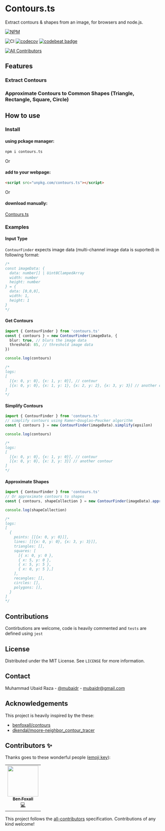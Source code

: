 # Contours.ts

Extract contours & shapes from an image, for browsers and node.js.

[![NPM](https://nodei.co/npm/contours.ts.png?compact=true)](https://nodei.co/npm/contours.ts/)

![CI](https://github.com/mubaidr/contours.ts/workflows/CI/badge.svg)
[![codecov](https://codecov.io/gh/mubaidr/contours.ts/branch/master/graph/badge.svg?token=3SJIBJ1679)](https://codecov.io/gh/mubaidr/contours.ts)
[![codebeat badge](https://codebeat.co/badges/0c5399f3-60d7-466f-b87d-94dcc0b47d9f)](https://codebeat.co/projects/github-com-mubaidr-contours-ts-master)

<!-- ALL-CONTRIBUTORS-BADGE:START - Do not remove or modify this section -->

[![All Contributors](https://img.shields.io/badge/all_contributors-1-orange.svg)](#contributors-)

<!-- ALL-CONTRIBUTORS-BADGE:END -->

## Features

### Extract Contours

### Approximate Contours to Common Shapes (Triangle, Rectangle, Square, Circle)

## How to use

### Install

#### using pckage manager:

```bash
npm i contours.ts
```

Or

#### add to your webpage:

```html
<script src="unpkg.com/contours.ts"></script>
```

Or

#### download manually:

[Contours.ts](https://unpkg.com/contours.ts)

### Examples

#### Input Type

`ContourFinder` expects image data (multi-channel image data is suported) in following format:

```ts
/*
const imageData: {
  data: number[] | Uint8ClampedArray
  width: number
  height: number
} = {
  data: [0,0,0],
  width: 1,
  height: 1
}
*/
```

#### Get Contours

```ts
import { ContourFinder } from 'contours.ts'
const { contours } = new ContourFinder(imageData, {
  blur: true, // blurs the image data
  threshold: 85, // threshold image data
})

console.log(contours)

/*
logs:
[
  [{x: 0, y: 0}, {x: 1, y: 0}], // contour
  [{x: 0, y: 0}, {x: 1, y: 1}, {x: 2, y: 2}, {x: 3, y: 3}] // another contour
]
*/
```

#### Simplify Contours

```ts
import { ContourFinder } from 'contours.ts'
// simplify contours using Ramer–Douglas–Peucker algorithm
const { contours } = new ContourFinder(imageData).simplify(epsilon)

console.log(contours)

/*
logs:
[
  [{x: 0, y: 0}, {x: 1, y: 0}], // contour
  [{x: 0, y: 0}, {x: 3, y: 3}] // another contour
]
*/
```

#### Approximate Shapes

```ts
import { ContourFinder } from 'contours.ts'
// Or approximate contours to shapes
const { contours, shapeCollection } = new ContourFinder(imageData).approximate()

console.log(shapeCollection)

/*
logs:
[
  {
    points: [[{x: 0, y: 0}]],
    lines: [[{x: 0, y: 0}, {x: 3, y: 3}]],
    triangles: [],
    squares: [
      [{ x: 0, y: 0 },
      { x: 5, y: 0 },
      { x: 5, y: 5 },
      { x: 0, y: 5 },]
    ],
    recangles: [],
    circles: [],
    polygons: [],
  }
]
*/
```

## Contributions

Contirbutions are welcome, code is heavily commented and `tests` are defined using `jest`

## License

Distributed under the MIT License. See `LICENSE` for more information.

## Contact

Muhammad Ubaid Raza - [@mubaidr](https://twitter.com/mubaidr) - mubaidr@gmail.com

## Acknowledgements

This project is heavily inspired by the these:

- [benfoxall/contours](https://github.com/benfoxall/contours)
- [dkendal/moore-neighbor_contour_tracer](https://github.com/Dkendal/Moore-Neighbor_Contour_Tracer)

## Contributors ✨

Thanks goes to these wonderful people ([emoji key](https://allcontributors.org/docs/en/emoji-key)):

<!-- ALL-CONTRIBUTORS-LIST:START - Do not remove or modify this section -->
<!-- prettier-ignore-start -->
<!-- markdownlint-disable -->
<table>
  <tr>
    <td align="center"><a href="https://benjaminbenben.com"><img src="https://avatars3.githubusercontent.com/u/51385?v=4" width="100px;" alt=""/><br /><sub><b>Ben Foxall</b></sub></a><br /><a href="https://github.com/mubaidr/contours.ts/commits?author=benfoxall" title="Code">💻</a></td>
  </tr>
</table>

<!-- markdownlint-enable -->
<!-- prettier-ignore-end -->

<!-- ALL-CONTRIBUTORS-LIST:END -->

This project follows the [all-contributors](https://github.com/all-contributors/all-contributors) specification. Contributions of any kind welcome!
